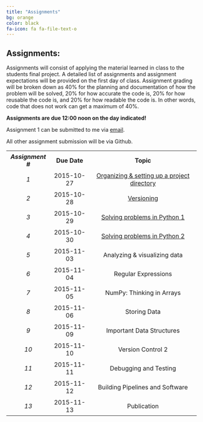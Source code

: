 ```yaml
---
title: "Assignments"
bg: orange
color: black
fa-icon: fa fa-file-text-o
---
```


## Assignments:

Assignments will consist of applying the material learned in class to the students final 
project. A detailed list of assignments and assignment expectations will be provided on 
the first day of class. Assignment grading will be broken down as 40% for the planning and 
documentation of how the problem will be solved, 20% for how accurate the code is, 20% 
for how reusable the code is, and 20% for how readable the code is. In other words, code 
that does not work can get a maximum of 40%.

**Assignments are due 12:00 noon on the day indicated!**

Assignment 1 can be submitted to me via [email](mailto:tiffany.timbers@gmail.com). 

All other assignment submission will be via Github.

<center>
<table>
<tr>
    <th style="padding: 5px;" align="center" valign="middle"><i>Assignment #</i></td>
    <th style="padding: 5px;" align="center" valign="middle">Due Date</td> 
    <th style="padding: 5px;" align="center" valign="middle">Topic</td>
  </tr>
  <tr>
    <td style="padding: 5px;" align="center" valign="middle"><i>1</i></td>
    <td style="padding: 5px;" align="center" valign="middle">2015-10-27 </td> 
    <td style="padding: 5px;" align="center" valign="middle"><a href="https://github.com/PHY3009/assignment_1/blob/master/instructions.md">Organizing & setting up a project directory</a></td>
  </tr>
  <tr>
    <td style="padding: 5px;" align="center" valign="middle"><i>2</i></td>
    <td style="padding: 5px;" align="center" valign="middle">2015-10-28 </td> 
    <td style="padding: 5px;" align="center" valign="middle"><a href="https://github.com/PHY3009/assignment_2/blob/master/instructions.md">Versioning</a></td>
  </tr>
  <tr>
    <td style="padding: 5px;" align="center" valign="middle"><i>3</i></td>
    <td style="padding: 5px;" align="center" valign="middle">2015-10-29 </td> 
    <td style="padding: 5px;" align="center" valign="middle"><a href="https://github.com/PHY3009/assignment_3/blob/master/instructions.md">Solving problems in Python 1</a></td>
  </tr>
  <tr>
    <td style="padding: 5px;" align="center" valign="middle"><i>4</i></td>
    <td style="padding: 5px;" align="center" valign="middle">2015-10-30 </td> 
    <td style="padding: 5px;" align="center" valign="middle"><a href="https://github.com/PHY3009/assignment_4/blob/master/assignment4_instructions.md">Solving problems in Python 2</a></td>
  </tr>
  <tr>
    <td style="padding: 5px;" align="center" valign="middle"><i>5</i></td>
    <td style="padding: 5px;" align="center" valign="middle">2015-11-03 </td> 
    <td style="padding: 5px;" align="center" valign="middle">Analyzing & visualizing data</td>
  </tr>
  <tr>
    <td style="padding: 5px;" align="center" valign="middle"><i>6</i></td>
    <td style="padding: 5px;" align="center" valign="middle">2015-11-04 </td> 
    <td style="padding: 5px;" align="center" valign="middle">Regular Expressions</td>
  </tr>
  <tr>
    <td style="padding: 5px;" align="center" valign="middle"><i>7</i></td>
    <td style="padding: 5px;" align="center" valign="middle">2015-11-05 </td> 
    <td style="padding: 5px;" align="center" valign="middle">NumPy: Thinking in Arrays</td>
  </tr>
  <tr>
    <td style="padding: 5px;" align="center" valign="middle"><i>8</i></td>
    <td style="padding: 5px;" align="center" valign="middle">2015-11-06 </td> 
    <td style="padding: 5px;" align="center" valign="middle">Storing Data</td>
  </tr>
  <tr>
    <td style="padding: 5px;" align="center" valign="middle"><i>9</i></td>
    <td style="padding: 5px;" align="center" valign="middle">2015-11-09 </td> 
    <td style="padding: 5px;" align="center" valign="middle">Important Data Structures</td>
  </tr>
  <tr>
    <td style="padding: 5px;" align="center" valign="middle"><i>10</i></td>
    <td style="padding: 5px;" align="center" valign="middle">2015-11-10 </td> 
    <td style="padding: 5px;" align="center" valign="middle">Version Control 2</td>
  </tr>
  <tr>
    <td style="padding: 5px;" align="center" valign="middle"><i>11</i></td>
    <td style="padding: 5px;" align="center" valign="middle">2015-11-11 </td> 
    <td style="padding: 5px;" align="center" valign="middle">Debugging and Testing</td>
  </tr>
  <tr>
    <td style="padding: 5px;" align="center" valign="middle"><i>12</i></td>
    <td style="padding: 5px;" align="center" valign="middle">2015-11-12 </td> 
    <td style="padding: 5px;" align="center" valign="middle">Building Pipelines and Software</td>
  </tr>
  <tr>
    <td style="padding: 5px;" align="center" valign="middle"><i>13</i></td>
    <td style="padding: 5px;" align="center" valign="middle">2015-11-13 </td> 
    <td style="padding: 5px;" align="center" valign="middle">Publication</td>
  </tr>
</table>
</center>  
